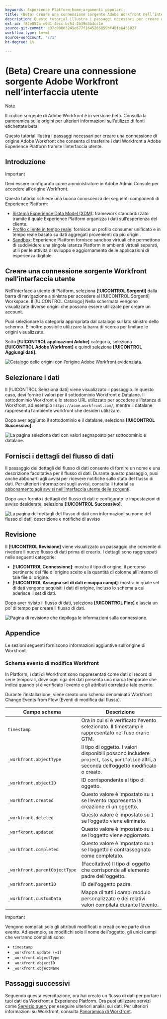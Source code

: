 ```yaml
---
keywords: Experience Platform;home;argomenti popolari;
title: (Beta) Creare una connessione sorgente Adobe Workfront nell’interfaccia utente
description: Questo tutorial illustra i passaggi necessari per creare una connessione di origine Adobe Workfront che consenta di trasferire i dati Workfront a Adobe Experience Platform tramite l’interfaccia utente.
exl-id: f82e852a-c9d1-4ecc-bc54-2b39d3b4cc1e
source-git-commit: e37c00863249e677f1645266859bf40fe6451827
workflow-type: tm+mt
source-wordcount: '771'
ht-degree: 1%

---
```


# (Beta) Creare una connessione sorgente Adobe Workfront nell’interfaccia utente

>[!NOTE]
>
>Il codice sorgente di Adobe Workfront è in versione beta. Consulta la [panoramica sulle origini](../../../../home.md#terms-and-conditions) per ulteriori informazioni sull’utilizzo di fonti etichettate beta.

Questo tutorial illustra i passaggi necessari per creare una connessione di origine Adobe Workfront che consenta di trasferire i dati Workfront a Adobe Experience Platform tramite l’interfaccia utente.

## Introduzione

>[!IMPORTANT]
>
>Devi essere configurato come amministratore in Adobe Admin Console per accedere all’origine Workfront.

Questo tutorial richiede una buona conoscenza dei seguenti componenti di Experience Platform:

* [Sistema Experience Data Model (XDM)](../../../../../xdm/home.md): framework standardizzato tramite il quale Experience Platform organizza i dati sull’esperienza del cliente.
* [Profilo cliente in tempo reale](../../../../../profile/home.md): fornisce un profilo consumer unificato e in tempo reale basato su dati aggregati provenienti da più origini.
* [Sandbox](../../../../../sandboxes/home.md): Experience Platform fornisce sandbox virtuali che permettono di suddividere una singola istanza Platform in ambienti virtuali separati, utili per le attività di sviluppo e aggiornamento delle applicazioni di esperienza digitale.

## Creare una connessione sorgente Workfront nell’interfaccia utente

Nell’interfaccia utente di Platform, seleziona **[!UICONTROL Sorgenti]** dalla barra di navigazione a sinistra per accedere al [!UICONTROL Sorgenti] Workspace. Il [!UICONTROL Catalogo] Nella schermata vengono visualizzate diverse origini che possono essere utilizzate per creare un account.

Puoi selezionare la categoria appropriata dal catalogo sul lato sinistro dello schermo. È inoltre possibile utilizzare la barra di ricerca per limitare le origini visualizzate.

Sotto **[!UICONTROL applicazioni Adobe]** categoria, seleziona **[!UICONTROL Adobe Workfront]** e quindi seleziona **[!UICONTROL Aggiungi dati]**.

![Catalogo delle origini con l’origine Adobe Workfront evidenziata.](../../../../images/tutorials/create/workfront/catalog.png)

## Selezionare i dati

Il [!UICONTROL Seleziona dati] viene visualizzato il passaggio. In questo caso, devi fornire i valori per il sottodominio Workfront e Datalane. Il sottodominio Workfront è lo stesso URL utilizzato per accedere all’istanza di Workfront, ad esempio `https://acme.workfront.com/`, mentre il datalane rappresenta l’ambiente workfront che desideri utilizzare.

Dopo aver aggiunto il sottodominio e il datalane, seleziona **[!UICONTROL Successivo]**.

![La pagina seleziona dati con valori segnaposto per sottodominio e datalane.](../../../../images/tutorials/create/workfront/select-data.png)

## Fornisci i dettagli del flusso di dati

Il passaggio dei dettagli del flusso di dati consente di fornire un nome e una descrizione facoltativa per il flusso di dati. Durante questo passaggio, puoi anche abbonarti agli avvisi per ricevere notifiche sullo stato del flusso di dati. Per ulteriori informazioni sugli avvisi, consulta il tutorial su [abbonamento agli avvisi nell’interfaccia utente delle sorgenti](../../alerts.md).

Dopo aver fornito i dettagli del flusso di dati e configurato le impostazioni di avviso desiderate, seleziona **[!UICONTROL Successivo]**.

![La pagina dei dettagli del flusso di dati con informazioni su nome del flusso di dati, descrizione e notifiche di avviso](../../../../images/tutorials/create/workfront/dataflow-detail.png)

## Revisione

Il **[!UICONTROL Revisione]** viene visualizzato un passaggio che consente di rivedere il nuovo flusso di dati prima di crearlo. I dettagli sono raggruppati nelle seguenti categorie:

* **[!UICONTROL Connessione]**: mostra il tipo di origine, il percorso pertinente del file di origine scelto e la quantità di colonne all’interno di tale file di origine.
* **[!UICONTROL Assegna set di dati e mappa campi]**: mostra in quale set di dati vengono acquisiti i dati di origine, incluso lo schema a cui aderisce il set di dati.

Dopo aver rivisto il flusso di dati, seleziona **[!UICONTROL Fine]** e lascia un po’ di tempo per creare il flusso di dati.

![Pagina di revisione che riepiloga le informazioni sulla connessione.](../../../../images/tutorials/create/workfront/review.png)

## Appendice

Le sezioni seguenti forniscono informazioni aggiuntive sull’origine di Workfront.

### Schema evento di modifica Workfront

In Platform, i dati di Workfront sono rappresentati come dati di record di serie temporali, dove ogni riga dei dati presenta una marca temporale che indica quando si è verificato l’evento e gli attributi correlati a tale evento.

Durante l’installazione, viene creato uno schema denominato Workfront Change Events from Flow (Eventi di modifica dal flusso).

| Campo schema | Descrizione |
| --- | --- |
| `timestamp` | Ora in cui si è verificato l&#39;evento selezionato. Il timestamp è rappresentato nel fuso orario GTM. |
| `_workfront.objectType` | Il tipo di oggetto. I valori disponibili possono includere `project`, `task`, `portfolio`e altri, a seconda dell’oggetto modificato o creato. |
| `_workfront.objectID` | ID corrispondente al tipo di oggetto. |
| `_workfront.created` | Questo valore è impostato su `1` se l’evento rappresenta la creazione di un oggetto. |
| `_workfront.deleted` | Questo valore è impostato su `1` se l’oggetto viene eliminato. |
| `_worfkront.updated` | Questo valore è impostato su `1` se l’oggetto viene aggiornato. |
| `_workfront.completed` | Questo valore è impostato su `1` se l’oggetto è contrassegnato come completato. |
| `_workfront.parentObjectType` | (Facoltativo) Il tipo di oggetto che corrisponde all&#39;elemento padre dell&#39;oggetto. |
| `_workfront.parentID` | ID dell&#39;oggetto padre. |
| `_workfront.customData` | Mappa di tutti i campi modulo personalizzato e dei relativi valori compilata durante l’evento. |

>[!IMPORTANT]
>
>Vengono compilati solo gli attributi modificati o creati come parte di un evento. Ad esempio, se modifichi solo il nome dell’oggetto, gli unici campi che verranno compilati sono:<ul><li>`timestamp`</li><li>`_workfront.update (=1)`</li><li>`_workfront.objectType`</li><li>`_workfront.objectID`</li><li>`_workfront.objectName`</li></ul>

## Passaggi successivi

Seguendo questa esercitazione, ora hai creato un flusso di dati per portare i tuoi dati da Workfront a Experience Platform. Ora puoi utilizzare servizi come [Servizio query](../../../../../query-service/home.md) per eseguire ulteriori analisi sui dati. Per ulteriori informazioni su Workfront, consulta [Panoramica di Workfront](../../../../connectors/adobe-applications/workfront.md).
